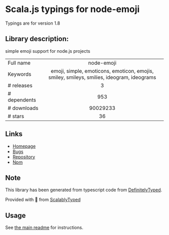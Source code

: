 
# Scala.js typings for node-emoji

Typings are for version 1.8

## Library description:
simple emoji support for node.js projects

|                    |                 |
| ------------------ | :-------------: |
| Full name          | node-emoji |
| Keywords           | emoji, simple, emoticons, emoticon, emojis, smiley, smileys, smilies, ideogram, ideograms |
| # releases         | 3 |
| # dependents       | 953 |
| # downloads        | 90029233 |
| # stars            | 36 |

## Links
- [Homepage](https://github.com/omnidan/node-emoji#readme)
- [Bugs](https://github.com/omnidan/node-emoji/issues)
- [Repository](https://github.com/omnidan/node-emoji)
- [Npm](https://www.npmjs.com/package/node-emoji)
    


## Note
This library has been generated from typescript code from [DefinitelyTyped](https://definitelytyped.org).

Provided with :purple_heart: from [ScalablyTyped](https://github.com/oyvindberg/ScalablyTyped)

## Usage
See [the main readme](../../readme.md) for instructions.


